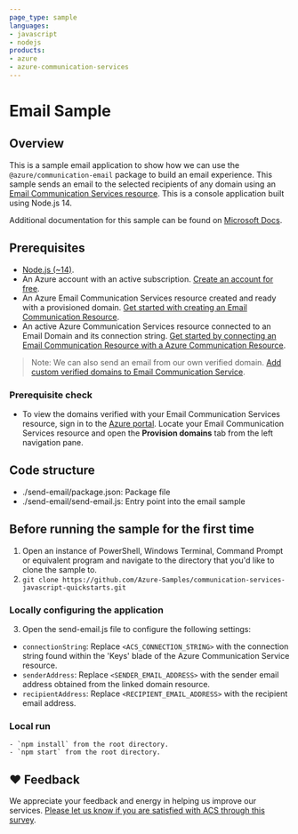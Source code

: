 ```yaml
---
page_type: sample
languages:
- javascript
- nodejs
products:
- azure
- azure-communication-services
---
```



# Email Sample

## Overview

This is a sample email application to show how we can use the `@azure/communication-email` package to build an email experience.
This sample sends an email to the selected recipients of any domain using an [Email Communication Services resource](https://docs.microsoft.com/en-us/azure/communication-services/quickstarts/email/create-email-communication-resource).
This is a console application built using Node.js 14.

Additional documentation for this sample can be found on [Microsoft Docs](https://docs.microsoft.com/en-us/azure/communication-services/concepts/email/email-overview).


## Prerequisites

- [Node.js (~14)](https://nodejs.org/download/release/v14.19.1/).
- An Azure account with an active subscription. [Create an account for free](https://azure.microsoft.com/free/?WT.mc_id=A261C142F).
- An Azure Email Communication Services resource created and ready with a provisioned domain. [Get started with creating an Email Communication Resource](../create-email-communication-resource.md).
- An active Azure Communication Services resource connected to an Email Domain and its connection string. [Get started by connecting an Email Communication Resource with a Azure Communication Resource](../connect-email-communication-resource.md).

> Note: We can also send an email from our own verified domain. [Add custom verified domains to Email Communication Service](https://docs.microsoft.com/en-us/azure/communication-services/quickstarts/email/add-custom-verified-domains).

### Prerequisite check
- To view the domains verified with your Email Communication Services resource, sign in to the [Azure portal](https://portal.azure.com/). Locate your Email Communication Services resource and open the **Provision domains** tab from the left navigation pane.


## Code structure

- ./send-email/package.json: Package file
- ./send-email/send-email.js: Entry point into the email sample

## Before running the sample for the first time

1. Open an instance of PowerShell, Windows Terminal, Command Prompt or equivalent program and navigate to the directory that you'd like to clone the sample to.
2. `git clone https://github.com/Azure-Samples/communication-services-javascript-quickstarts.git`

### Locally configuring the application

3. Open the send-email.js file to configure the following settings:
  - `connectionString`: Replace `<ACS_CONNECTION_STRING>` with the connection string found within the 'Keys' blade of the Azure Communication Service resource.
  - `senderAddress`: Replace `<SENDER_EMAIL_ADDRESS>` with the sender email address obtained from the linked domain resource.
  - `recipientAddress`: Replace `<RECIPIENT_EMAIL_ADDRESS>` with the recipient email address.

### Local run

    - `npm install` from the root directory.
    - `npm start` from the root directory.


## ❤️ Feedback
We appreciate your feedback and energy in helping us improve our services. [Please let us know if you are satisfied with ACS through this survey](https://microsoft.qualtrics.com/jfe/form/SV_5dtYL81xwHnUVue).

